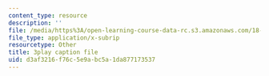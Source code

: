 ```yaml
---
content_type: resource
description: ''
file: /media/https%3A/open-learning-course-data-rc.s3.amazonaws.com/18-03-differential-equations-spring-2010/d3af3216f76c5e9abc5a1da877173537_vP-oRQqmeg4.vtt
file_type: application/x-subrip
resourcetype: Other
title: 3play caption file
uid: d3af3216-f76c-5e9a-bc5a-1da877173537
---
```

